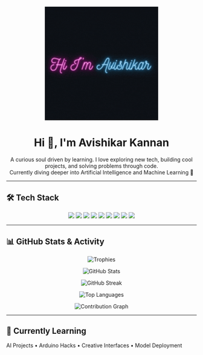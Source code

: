 <p align="center">
  <img src="assets/welcome.gif" width="300" alt="Animated Banner">
</p>

<h1 align="center">Hi 👋, I'm Avishikar Kannan</h1>

<p align="center">
  A curious soul driven by learning. I love exploring new tech, building cool projects, and solving problems through code.<br>
  Currently diving deeper into Artificial Intelligence and Machine Learning 🤖
</p>

---

## 🛠️ Tech Stack

<p align="center">
  <img src="https://img.shields.io/badge/Arduino-00979D?style=for-the-badge&logo=arduino&logoColor=white"/>
  <img src="https://img.shields.io/badge/Alexa-00CAFF?style=for-the-badge&logo=amazon-alexa&logoColor=white"/>
  <img src="https://img.shields.io/badge/Canva-00C4CC?style=for-the-badge&logo=canva&logoColor=white"/>
  <img src="https://img.shields.io/badge/HTML5-E34F26?style=for-the-badge&logo=html5&logoColor=white"/>
  <img src="https://img.shields.io/badge/CSS3-1572B6?style=for-the-badge&logo=css3&logoColor=white"/>
  <img src="https://img.shields.io/badge/JavaScript-F7DF1E?style=for-the-badge&logo=javascript&logoColor=black"/>
  <img src="https://img.shields.io/badge/Python-3776AB?style=for-the-badge&logo=python&logoColor=white"/>
  <img src="https://img.shields.io/badge/TensorFlow-FF6F00?style=for-the-badge&logo=tensorflow&logoColor=white"/>
  <img src="https://img.shields.io/badge/OpenCV-5C3EE8?style=for-the-badge&logo=opencv&logoColor=white"/>
</p>

---

## 📊 GitHub Stats & Activity

<p align="center">
  <img src="https://github-profile-trophy.vercel.app/?username=AvishikarKannan&theme=onedark&no-bg=true&no-frame=true&row=1&column=6" alt="Trophies" />
</p>

<p align="center">
  <img src="https://github-readme-stats.vercel.app/api?username=AvishikarKannan&show_icons=true&theme=tokyonight&include_all_commits=true" alt="GitHub Stats" />
</p>

<p align="center">
  <img src="https://github-readme-streak-stats.herokuapp.com/?user=AvishikarKannan&theme=tokyonight" alt="GitHub Streak" />
</p>

<p align="center">
  <img src="https://github-readme-stats.vercel.app/api/top-langs/?username=AvishikarKannan&layout=compact&theme=tokyonight" alt="Top Languages" />
</p>

<p align="center">
  <img src="https://github-readme-activity-graph.cyclic.app/graph?username=AvishikarKannan&theme=react-dark&area=true&hide_border=true" alt="Contribution Graph"/>
</p>

---

## 🧠 Currently Learning
AI Projects • Arduino Hacks • Creative Interfaces • Model Deployment
